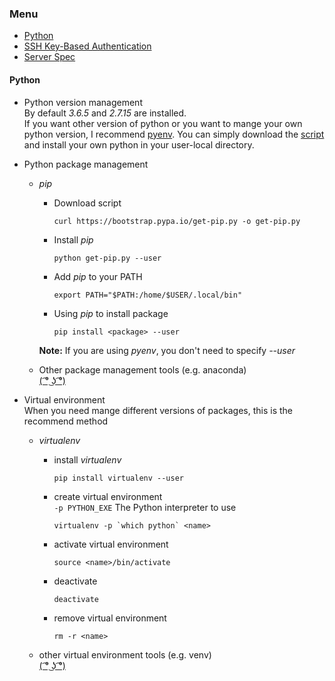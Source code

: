 ### Menu
- [Python](#python)
- [SSH Key-Based Authentication](ssh_key_login.md)
- [Server Spec](spec.md)


#### Python
- Python version management   
By default _3.6.5_ and _2.7.15_ are installed.  
If you want other version of python or you want to mange your own python version,
I recommend [pyenv](https://github.com/pyenv/pyenv). You can simply download the
[script](https://github.com/pyenv/pyenv-installer) and install your own python
in your user-local directory.

- Python package management
  - _pip_  
    - Download script  

          curl https://bootstrap.pypa.io/get-pip.py -o get-pip.py
    - Install _pip_  

          python get-pip.py --user
    - Add _pip_ to your PATH  

          export PATH="$PATH:/home/$USER/.local/bin"
    - Using _pip_ to install package  

          pip install <package> --user

    __Note:__ If you are using _pyenv_, you don't need to specify _--user_

  - Other package management tools (e.g. anaconda)  
    [( ͡° ͜ʖ ͡°)](https://www.google.com)

- Virtual environment  
When you need  mange different versions of packages, this is the recommend
method
  - _virtualenv_
    - install _virtualenv_  

          pip install virtualenv --user
    - create virtual environment  
    `-p PYTHON_EXE` The Python interpreter to use

          virtualenv -p `which python` <name>
    - activate virtual environment

          source <name>/bin/activate
    - deactivate

          deactivate

    - remove virtual environment

          rm -r <name>
  - other virtual environment tools (e.g. venv)  
    [( ͡° ͜ʖ ͡°)](https://www.google.com)
